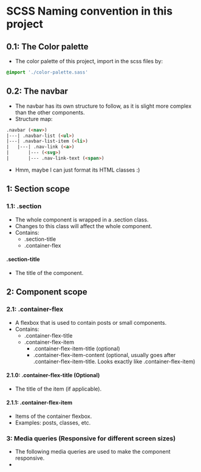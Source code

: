 # SCSS Naming convention in this project

## 0.1: The Color palette
- The color palette of this project, import in the scss files by:
```sass
@import './color-palette.sass'
```
## 0.2: The navbar
- The navbar has its own structure to follow, as it is slight more complex than the other components.
- Structure map:
```html
.navbar (<nav>)
|---| .navbar-list (<ul>)
|---| .navbar-list-item (<li>)
|   |---| .nav-link (<a>)
|       |--- (<svg>)
|       |--- .nav-link-text (<span>)
```
- Hmm, maybe I can just format its HTML classes :)

## 1: Section scope
### 1.1: .section
- The whole component is wrapped in a .section class.
- Changes to this class will affect the whole component.
- Contains:
  - .section-title
  - .container-flex

#### .section-title
- The title of the component.

## 2: Component scope
### 2.1: .container-flex
- A flexbox that is used to contain posts or small components.
- Contains:
  - .container-flex-title
  - .container-flex-item
    - .container-flex-item-title (optional)
    - .container-flex-item-content (optional, usually goes after .container-flex-item-title. Looks exactly like .container-flex-item)

#### 2.1.0: .container-flex-title (Optional)
- The title of the item (if applicable).

#### 2.1.1: .container-flex-item
- Items of the container flexbox.
- Examples: posts, classes, etc.


### 3: Media queries (Responsive for different screen sizes)
- The following media queries are used to make the component responsive.
- 